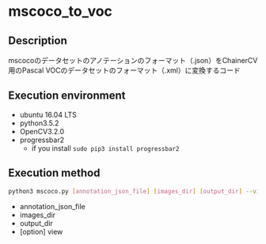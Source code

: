 # mscoco_to_voc

## Description

mscocoのデータセットのアノテーションのフォーマット（.json）をChainerCV用のPascal VOCのデータセットのフォーマット（.xml）に変換するコード

## Execution environment

+ ubuntu 16.04 LTS
+ python3.5.2
+ OpenCV3.2.0
+ progressbar2
  + if you install `sudo pip3 install progressbar2`

## Execution method

```bash
python3 mscoco.py [annotation_json_file] [images_dir] [output_dir] --view [on/off]
```

+ annotation_json_file
+ images_dir
+ output_dir
+ [option] view 

